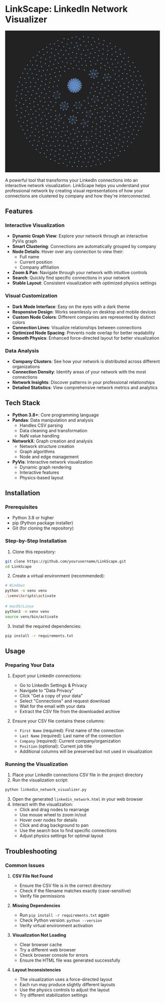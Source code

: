 # LinkScape: LinkedIn Network Visualizer

![Demo](assets/demo.png)

A powerful tool that transforms your LinkedIn connections into an interactive network visualization. LinkScape helps you understand your professional network by creating visual representations of how your connections are clustered by company and how they're interconnected.

## Features

### Interactive Visualization
- **Dynamic Graph View**: Explore your network through an interactive PyVis graph
- **Smart Clustering**: Connections are automatically grouped by company
- **Node Details**: Hover over any connection to view their:
  - Full name
  - Current position
  - Company affiliation
- **Zoom & Pan**: Navigate through your network with intuitive controls
- **Search**: Quickly find specific connections in your network
- **Stable Layout**: Consistent visualization with optimized physics settings

### Visual Customization
- **Dark Mode Interface**: Easy on the eyes with a dark theme
- **Responsive Design**: Works seamlessly on desktop and mobile devices
- **Custom Node Colors**: Different companies are represented by distinct colors
- **Connection Lines**: Visualize relationships between connections
- **Optimized Node Spacing**: Prevents node overlap for better readability
- **Smooth Physics**: Enhanced force-directed layout for better visualization

### Data Analysis
- **Company Clusters**: See how your network is distributed across different organizations
- **Connection Density**: Identify areas of your network with the most connections
- **Network Insights**: Discover patterns in your professional relationships
- **Detailed Statistics**: View comprehensive network metrics and analytics

## Tech Stack
- **Python 3.8+**: Core programming language
- **Pandas**: Data manipulation and analysis
  - Handles CSV parsing
  - Data cleaning and transformation
  - NaN value handling
- **NetworkX**: Graph creation and analysis
  - Network structure creation
  - Graph algorithms
  - Node and edge management
- **PyVis**: Interactive network visualization
  - Dynamic graph rendering
  - Interactive features
  - Physics-based layout

## Installation

### Prerequisites
- Python 3.8 or higher
- pip (Python package installer)
- Git (for cloning the repository)

### Step-by-Step Installation
1. Clone this repository:
```bash
git clone https://github.com/yourusername/LinkScape.git
cd LinkScape
```

2. Create a virtual environment (recommended):
```bash
# Windows
python -m venv venv
.\venv\Scripts\activate

# macOS/Linux
python3 -m venv venv
source venv/bin/activate
```

3. Install the required dependencies:
```bash
pip install -r requirements.txt
```

## Usage

### Preparing Your Data
1. Export your LinkedIn connections:
   - Go to LinkedIn Settings & Privacy
   - Navigate to "Data Privacy"
   - Click "Get a copy of your data"
   - Select "Connections" and request download
   - Wait for the email with your data
   - Extract the CSV file from the downloaded archive

2. Ensure your CSV file contains these columns:
   - `First Name` (required): First name of the connection
   - `Last Name` (required): Last name of the connection
   - `Company` (required): Current company/organization
   - `Position` (optional): Current job title
   - Additional columns will be preserved but not used in visualization

### Running the Visualization
1. Place your LinkedIn connections CSV file in the project directory
2. Run the visualization script:
```bash
python linkedin_network_visualizer.py
```
3. Open the generated `linkedin_network.html` in your web browser
4. Interact with the visualization:
   - Click and drag nodes to rearrange
   - Use mouse wheel to zoom in/out
   - Hover over nodes for details
   - Click and drag background to pan
   - Use the search box to find specific connections
   - Adjust physics settings for optimal layout

## Troubleshooting

### Common Issues
1. **CSV File Not Found**
   - Ensure the CSV file is in the correct directory
   - Check if the filename matches exactly (case-sensitive)
   - Verify file permissions

2. **Missing Dependencies**
   - Run `pip install -r requirements.txt` again
   - Check Python version: `python --version`
   - Verify virtual environment activation

3. **Visualization Not Loading**
   - Clear browser cache
   - Try a different web browser
   - Check browser console for errors
   - Ensure the HTML file was generated successfully

4. **Layout Inconsistencies**
   - The visualization uses a force-directed layout
   - Each run may produce slightly different layouts
   - Use the physics controls to adjust the layout
   - Try different stabilization settings





